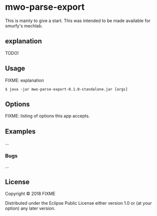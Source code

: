 # mwo-parse-export
This is mainly to give a start. This was intended to be made available for smurfy's mechlab.

## explanation

TODO!

## Usage

FIXME: explanation

    $ java -jar mwo-parse-export-0.1.0-standalone.jar [args]

## Options

FIXME: listing of options this app accepts.

## Examples

...

### Bugs

...

## License

Copyright © 2018 FIXME

Distributed under the Eclipse Public License either version 1.0 or (at
your option) any later version.
